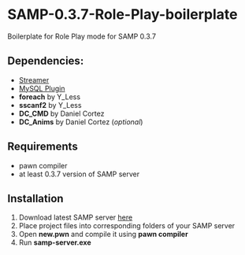 # SAMP-0.3.7-Role-Play-boilerplate
Boilerplate for Role Play mode for SAMP 0.3.7

## Dependencies:
- [Streamer](https://github.com/samp-incognito/samp-streamer-plugin)
- [MySQL Plugin](https://github.com/pBlueG/SA-MP-MySQL)
- **foreach** by Y_Less
- **sscanf2** by Y_Less
- **DC_CMD** by Daniel Cortez
- **DC_Anims** by Daniel Cortez (*optional*)

## Requirements

- pawn compiler
- at least 0.3.7 version of SAMP server

## Installation

1. Download latest SAMP server [here](http://www.sa-mp.com/download.php)
2. Place project files into corresponding folders of your SAMP server
3. Open **new.pwn** and compile it using **pawn compiler**
4. Run **samp-server.exe**

